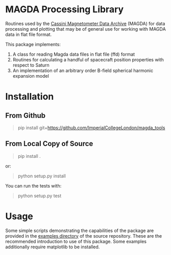 # MAGDA Processing Library

Routines used by the [Cassini Magnetometer Data
Archive](https://magda.imperial.ac.uk/) (MAGDA) for data processing
and plotting that may be of general use for working with MAGDA data in
flat file format.

This package implements:
1. A class for reading Magda data files in flat file (ffd) format
2. Routines for calculating a handful of spacecraft position
   properties with respect to Saturn
3. An implementation of an arbitrary order B-field spherical harmonic
   expansion model

# Installation

## From Github

> pip install git+https://github.com/ImperialCollegeLondon/magda_tools

## From Local Copy of Source

> pip install .

or:
> python setup.py install

You can run the tests with:
> python setup.py test

# Usage

Some simple scripts demonstrating the capabilities of the package are
provided in the [examples directory](examples/) of the source
repository. These are the recommended introduction to use of this
package. Some examples additionally require matplotlib to be
installed.

